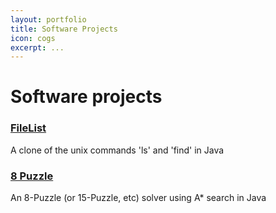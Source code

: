 ```yaml
---
layout: portfolio
title: Software Projects
icon: cogs
excerpt: ...
---
```



# Software projects  


### [FileList](https://github.com/wolfchimneyrock/FileList)
A clone of the unix commands 'ls' and 'find' in Java

### [8 Puzzle](https://github.com/wolfchimneyrock/8-Puzzle-Solver)
An 8-Puzzle (or 15-Puzzle, etc) solver using A* search in Java
